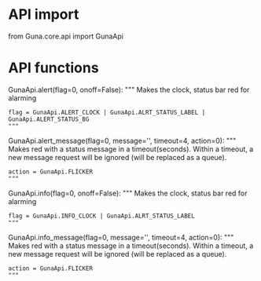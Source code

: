 # API import

from Guna.core.api import GunaApi

# API functions

GunaApi.alert(flag=0, onoff=False):
    """
    Makes the clock, status bar red for alarming

    flag = GunaApi.ALERT_CLOCK | GunaApi.ALRT_STATUS_LABEL | GunaApi.ALERT_STATUS_BG
    """

GunaApi.alert_message(flag=0, message='', timeout=4, action=0):
    """
    Makes red with a status message in a timeout(seconds).
    Within a timeout, a new message request will be ignored (will be replaced as a queue).

    action = GunaApi.FLICKER
    """

GunaApi.info(flag=0, onoff=False):
    """
    Makes the clock, status bar red for alarming

    flag = GunaApi.INFO_CLOCK | GunaApi.ALRT_STATUS_LABEL
    """

GunaApi.info_message(flag=0, message='', timeout=4, action=0):
    """
    Makes red with a status message in a timeout(seconds).
    Within a timeout, a new message request will be ignored (will be replaced as a queue).

    action = GunaApi.FLICKER
    """